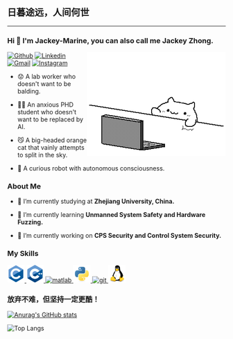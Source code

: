 ## 日暮途远，人间何世

---

### Hi 👋 I'm Jackey-Marine, you can also call me Jackey Zhong.

<img src="/cat.gif" alt="GIF" align="right" width="320" height="240" />

[![Github](https://img.shields.io/badge/-GitHub-000?style=flat&logo=Github&logoColor=white)](https://github.com/Jackey-Marine)
[![Linkedin](https://img.shields.io/badge/-Linkedin-blue?style=flat&logo=Linkedin&logoColor=white)](https://www.linkedin.com/in/%E5%90%AF%E8%BF%AA-%E9%92%9F-jackeyzhong/)
[![Gmail](https://img.shields.io/badge/-jackeyzhong7@gmail.com.com-c14438?style=flat&logo=Gmail&logoColor=white)](mailto:jackeyzhong7@gmail.com)
[![Instagram](https://img.shields.io/badge/-Instagram-c13584?style=flat&labelColor=c13584&logo=instagram&logoColor=white)](https://www.instagram.com/jackey_zhong/)

- 😟 A lab worker who doesn't want to be balding.

- 👨‍💻 An anxious PHD student who doesn't want to be replaced by AI.

- 😼 A big-headed orange cat that vainly attempts to split in the sky.

- 🤖 A curious robot with autonomous consciousness.

### About Me

- 🔭 I’m currently studying at **Zhejiang University, China.**

- 🌱 I’m currently learning **Unmanned System Safety and Hardware Fuzzing.**

- 🤝 I’m currently working on **CPS Security and Control System Security.**

### My Skills

<p align="left"> 
<a href="https://www.cprogramming.com/" target="_blank" rel="noreferrer"> <img src="https://raw.githubusercontent.com/devicons/devicon/master/icons/c/c-original.svg" alt="c" width="40" height="40"/> </a> 
<a href="https://www.w3schools.com/cpp/" target="_blank" rel="noreferrer"> <img src="https://raw.githubusercontent.com/devicons/devicon/master/icons/cplusplus/cplusplus-original.svg" alt="cplusplus" width="40" height="40"/> </a> 
<a href="https://www.mathworks.com/" target="_blank" rel="noreferrer"> <img src="https://upload.wikimedia.org/wikipedia/commons/2/21/Matlab_Logo.png" alt="matlab" width="40" height="40"/> </a> 
<a href="https://www.python.org" target="_blank" rel="noreferrer"> <img src="https://raw.githubusercontent.com/devicons/devicon/master/icons/python/python-original.svg" alt="python" width="40" height="40"/> </a> 
<a href="https://git-scm.com/" target="_blank" rel="noreferrer"> <img src="https://www.vectorlogo.zone/logos/git-scm/git-scm-icon.svg" alt="git" width="40" height="40"/> </a> 
<a href="https://www.linux.org/" target="_blank" rel="noreferrer"> <img src="https://raw.githubusercontent.com/devicons/devicon/master/icons/linux/linux-original.svg" alt="linux" width="40" height="40"/> </a> 

</p>

### 放弃不难，但坚持一定更酷！ 

[![Anurag's GitHub stats](https://github-readme-stats.vercel.app/api?username=Jackey-Marine&rank_icon=github&count_private=true&show_icons=true&include_all_commits=true&theme=dark)](https://github.com/anuraghazra/github-readme-stats)

![Top Langs](https://github-readme-stats.vercel.app/api/top-langs/?username=Jackey-Marine&layout=compact)

